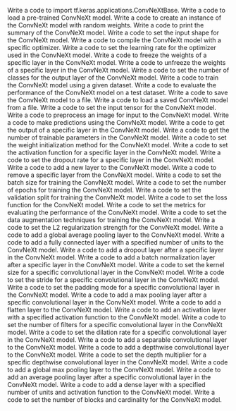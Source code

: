 Write a code to import tf.keras.applications.ConvNeXtBase.
Write a code to load a pre-trained ConvNeXt model.
Write a code to create an instance of the ConvNeXt model with random weights.
Write a code to print the summary of the ConvNeXt model.
Write a code to set the input shape for the ConvNeXt model.
Write a code to compile the ConvNeXt model with a specific optimizer.
Write a code to set the learning rate for the optimizer used in the ConvNeXt model.
Write a code to freeze the weights of a specific layer in the ConvNeXt model.
Write a code to unfreeze the weights of a specific layer in the ConvNeXt model.
Write a code to set the number of classes for the output layer of the ConvNeXt model.
Write a code to train the ConvNeXt model using a given dataset.
Write a code to evaluate the performance of the ConvNeXt model on a test dataset.
Write a code to save the ConvNeXt model to a file.
Write a code to load a saved ConvNeXt model from a file.
Write a code to set the input tensor for the ConvNeXt model.
Write a code to preprocess an image for input to the ConvNeXt model.
Write a code to make predictions using the ConvNeXt model.
Write a code to get the output of a specific layer in the ConvNeXt model.
Write a code to get the number of trainable parameters in the ConvNeXt model.
Write a code to set the weight initialization method for the ConvNeXt model.
Write a code to set the activation function for a specific layer in the ConvNeXt model.
Write a code to set the dropout rate for a specific layer in the ConvNeXt model.
Write a code to add a new layer to the ConvNeXt model.
Write a code to remove a specific layer from the ConvNeXt model.
Write a code to set the batch size for training the ConvNeXt model.
Write a code to set the number of epochs for training the ConvNeXt model.
Write a code to set the validation split for training the ConvNeXt model.
Write a code to set the loss function for the ConvNeXt model.
Write a code to set the metrics for evaluating the performance of the ConvNeXt model.
Write a code to set the data augmentation techniques for training the ConvNeXt model.
Write a code to set the L2 regularization strength for the ConvNeXt model.
Write a code to add a global average pooling layer to the ConvNeXt model.
Write a code to add a fully connected layer with a specified number of units to the ConvNeXt model.
Write a code to add a dropout layer after a specific layer in the ConvNeXt model.
Write a code to add a batch normalization layer after a specific layer in the ConvNeXt model.
Write a code to set the kernel size for a specific convolutional layer in the ConvNeXt model.
Write a code to set the stride for a specific convolutional layer in the ConvNeXt model.
Write a code to set the padding mode for a specific convolutional layer in the ConvNeXt model.
Write a code to add a max pooling layer after a specific convolutional layer in the ConvNeXt model.
Write a code to add a flatten layer to the ConvNeXt model.
Write a code to add an activation layer with a specified activation function to the ConvNeXt model.
Write a code to set the number of filters for a specific convolutional layer in the ConvNeXt model.
Write a code to set the dilation rate for a specific convolutional layer in the ConvNeXt model.
Write a code to add a separable convolutional layer to the ConvNeXt model.
Write a code to add a depthwise convolutional layer to the ConvNeXt model.
Write a code to set the depth multiplier for a specific depthwise convolutional layer in the ConvNeXt model.
Write a code to add a global max pooling layer to the ConvNeXt model.
Write a code to add an average pooling layer after a specific convolutional layer in the ConvNeXt model.
Write a code to add a dense layer with a specified number of units and activation function to the ConvNeXt model.
Write a code to set the number of blocks and cardinality for the ConvNeXt model.